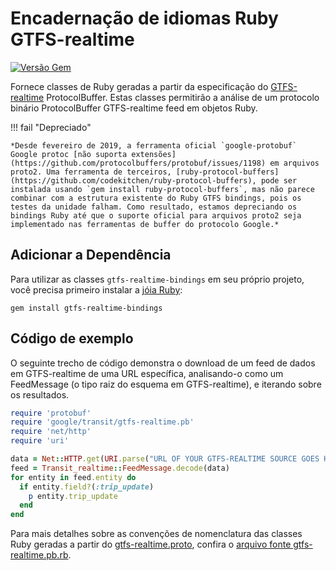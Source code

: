 # Encadernação de idiomas Ruby GTFS-realtime

[![Versão Gem](https://badge.fury.io/rb/gtfs-realtime-bindings.svg)](https://badge.fury.io/rb/gtfs-realtime-bindings)

Fornece classes de Ruby geradas a partir da especificação do [GTFS-realtime](https://github.com/google/transit/tree/master/gtfs-realtime) ProtocolBuffer. Estas classes permitirão a análise de um protocolo binário ProtocolBuffer GTFS-realtime feed em objetos Ruby.

!!! fail "Depreciado"

    *Desde fevereiro de 2019, a ferramenta oficial `google-protobuf` Google protoc [não suporta extensões](https://github.com/protocolbuffers/protobuf/issues/1198) em arquivos proto2. Uma ferramenta de terceiros, [ruby-protocol-buffers](https://github.com/codekitchen/ruby-protocol-buffers), pode ser instalada usando `gem install ruby-protocol-buffers`, mas não parece combinar com a estrutura existente do Ruby GTFS bindings, pois os testes da unidade falham. Como resultado, estamos depreciando os bindings Ruby até que o suporte oficial para arquivos proto2 seja implementado nas ferramentas de buffer do protocolo Google.*

## Adicionar a Dependência

Para utilizar as classes `gtfs-realtime-bindings` em seu próprio projeto, você precisa primeiro instalar a [jóia Ruby](https://rubygems.org/gems/gtfs-realtime-bindings):

    gem install gtfs-realtime-bindings

## Código de exemplo

O seguinte trecho de código demonstra o download de um feed de dados em GTFS-realtime de uma URL específica, analisando-o como um FeedMessage (o tipo raiz do esquema em GTFS-realtime), e iterando sobre os resultados.

```ruby
require 'protobuf'
require 'google/transit/gtfs-realtime.pb'
require 'net/http'
require 'uri'

data = Net::HTTP.get(URI.parse("URL OF YOUR GTFS-REALTIME SOURCE GOES HERE"))
feed = Transit_realtime::FeedMessage.decode(data)
for entity in feed.entity do
  if entity.field?(:trip_update)
    p entity.trip_update
  end
end
```

Para mais detalhes sobre as convenções de nomenclatura das classes Ruby geradas a partir do [gtfs-realtime.proto](https://github.com/google/transit/blob/master/gtfs-realtime/proto/gtfs-realtime.proto), confira o [arquivo fonte gtfs-realtime.pb.rb](https://github.com/MobilityData/gtfs-realtime-bindings/blob/master/ruby/lib/google/transit/gtfs-realtime.pb.rb).
